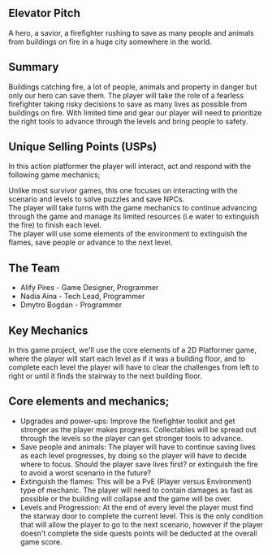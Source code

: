 ## Elevator Pitch
A hero, a savior, a firefighter rushing to save as many people and animals from buildings on fire in a huge city somewhere in the world. 

## Summary

Buildings catching fire, a lot of people, animals and property in danger but only our hero can save them. The player will take the role of a fearless firefighter taking risky decisions to save as many lives as possible from buildings on fire. With limited time and gear our player will need to prioritize the right tools to advance through the levels and bring people to safety. 

## Unique Selling Points (USPs)
In this action platformer the player will interact, act and respond with the following game mechanics;

Unlike most survivor games, this one focuses on interacting with the scenario and levels to solve puzzles and save NPCs.  
The player will take turns with the game mechanics to continue advancing through the game and manage its limited resources (i.e water to extinguish the fire) to finish each level.  
The player will use some elements of the environment to extinguish the flames, save people or advance to the next level. 

## The Team
* Alify Pires - Game Designer, Programmer
* Nadia Aina - Tech Lead, Programmer
* Dmytro Bogdan - Programmer

## Key Mechanics
In this game project, we'll use the core elements of a 2D Platformer game, where the player will start each level as if it was a building floor, and to complete each level the player will have to clear the challenges from left to right or until it finds the stairway to the next building floor. 

## Core elements and mechanics;

- Upgrades and power-ups: Improve the firefighter toolkit and get stronger as the player makes progress. Collectables will be spread out through the levels so the player can get stronger tools to advance. 
- Save people and animals: The player will have to continue saving lives as each level progresses, by doing so the player will have to decide where to focus. Should the player save lives first? or extinguish the fire to avoid a worst scenario in the future?
- Extinguish the flames:  This will be a PvE (Player versus Environment) type of mechanic. The player will need to contain damages as fast as possible or the building will collapse and the game will be over. 
- Levels and Progression: At the end of every level the player must find the starway door to complete the current level. This is the only condition that will allow the player to go to the next scenario, however if the player doesn't complete the side quests points will be deducted at the overall game score.



